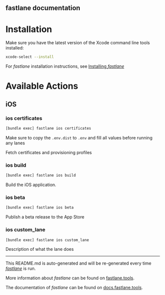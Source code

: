 fastlane documentation
----

# Installation

Make sure you have the latest version of the Xcode command line tools installed:

```sh
xcode-select --install
```

For _fastlane_ installation instructions, see [Installing _fastlane_](https://docs.fastlane.tools/#installing-fastlane)

# Available Actions

## iOS

### ios certificates

```sh
[bundle exec] fastlane ios certificates
```

Make sure to copy the `.env.dist` to `.env` and fill all values before running any lanes

Fetch certificates and provisioning profiles

### ios build

```sh
[bundle exec] fastlane ios build
```

Build the iOS application.

### ios beta

```sh
[bundle exec] fastlane ios beta
```

Publish a beta release to the App Store

### ios custom_lane

```sh
[bundle exec] fastlane ios custom_lane
```

Description of what the lane does

----

This README.md is auto-generated and will be re-generated every time [_fastlane_](https://fastlane.tools) is run.

More information about _fastlane_ can be found on [fastlane.tools](https://fastlane.tools).

The documentation of _fastlane_ can be found on [docs.fastlane.tools](https://docs.fastlane.tools).
